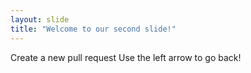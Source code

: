 ```yaml
---
layout: slide
title: "Welcome to our second slide!"
---
```

Create a new pull request
Use the left arrow to go back!
